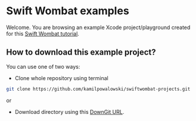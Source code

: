 # Swift Wombat examples

Welcome. You are browsing an example Xcode project/playground created for this [Swift Wombat tutorial](https://swiftwombat.com/how-to-style-text-view-in-swiftui/).

## How to download this example project?

You can use one of two ways:

- Clone whole repository using terminal

```bash
git clone https://github.com/kamilpowalowski/swiftwombat-projects.git
```

or

- Download directory using this [DownGit URL](https://downgit.github.io/#/home?url=https://github.com/kamilpowalowski/swiftwombat-projects/tree/main/TextStyles).
